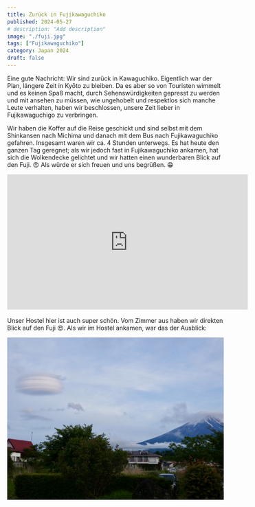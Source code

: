 ```yaml
---
title: Zurück in Fujikawaguchiko
published: 2024-05-27
# description: "Add description"
image: "./fuji.jpg"
tags: ["Fujikawaguchiko"]
category: Japan 2024
draft: false
---
```


Eine gute Nachricht: Wir sind zurück in Kawaguchiko. Eigentlich war der Plan, längere Zeit in Kyōto zu bleiben. Da es aber so von Touristen wimmelt und es keinen Spaß macht, durch Sehenswürdigkeiten gepresst zu werden und mit ansehen zu müssen, wie ungehobelt und respektlos sich manche Leute verhalten, haben wir beschlossen, unsere Zeit lieber in Fujikawaguchigo zu verbringen.

Wir haben die Koffer auf die Reise geschickt und sind selbst mit dem Shinkansen nach Michima und danach mit dem Bus nach Fujikawaguchiko gefahren. Insgesamt waren wir ca. 4 Stunden unterwegs. Es hat heute den ganzen Tag geregnet; als wir jedoch fast in Fujikawaguchiko ankamen, hat sich die Wolkendecke gelichtet und wir hatten einen wunderbaren Blick auf den Fuji. 😍 Als würde er sich freuen und uns begrüßen. 😁

<iframe width="560" height="315" src="https://www.youtube.com/embed/hBiOnDPS050?si=PZ_9Fv0mCv7_lCm6" title="YouTube video player" frameborder="0" allow="accelerometer; autoplay; clipboard-write; encrypted-media; gyroscope; picture-in-picture; web-share" referrerpolicy="strict-origin-when-cross-origin" allowfullscreen></iframe>

Unser Hostel hier ist auch super schön. Vom Zimmer aus haben wir direkten Blick auf den Fuji 😍. Als wir im Hostel ankamen, war das der Ausblick:

![Fuji with UFO cloud](./fuji-with-ufo-cloud.jpeg)

